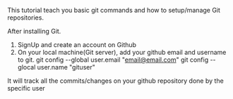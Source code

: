 
This tutorial teach you basic git commands and how to setup/manage Git repositories.

After installing Git.
1. SignUp and create an account on Github
2. On your local machine(Git server), add your github email and username to git.
	git config --global user.email "email@email.com"
	git config --glocal user.name  "gituser"

It will track all the commits/changes on your github repository done by the specific user
